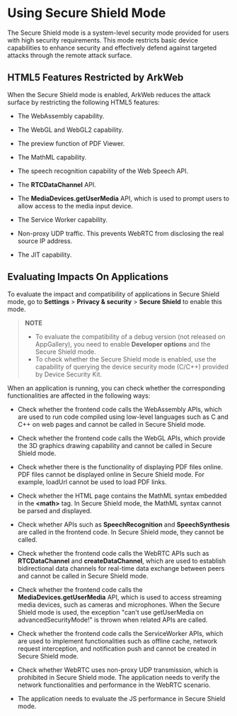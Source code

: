 # Using Secure Shield Mode
<!--Kit: ArkWeb-->
<!--Subsystem: Web-->
<!--Owner: @weixin_41848015-->
<!--Designer: @libing23232323-->
<!--Tester: @ghiker-->
<!--Adviser: @HelloShuo-->

The Secure Shield mode is a system-level security mode provided for users with high security requirements. This mode restricts basic device capabilities to enhance security and effectively defend against targeted attacks through the remote attack surface.

## HTML5 Features Restricted by ArkWeb

When the Secure Shield mode is enabled, ArkWeb reduces the attack surface by restricting the following HTML5 features:

- The WebAssembly capability.

- The WebGL and WebGL2 capability.

- The preview function of PDF Viewer.

- The MathML capability.

- The speech recognition capability of the Web Speech API.

- The **RTCDataChannel** API.

- The **MediaDevices.getUserMedia** API, which is used to prompt users to allow access to the media input device.

- The Service Worker capability.

- Non-proxy UDP traffic. This prevents WebRTC from disclosing the real source IP address.

- The JIT capability.

## Evaluating Impacts On Applications

To evaluate the impact and compatibility of applications in Secure Shield mode, go to **Settings** > **Privacy & security** > **Secure Shield** to enable this mode.

<!--RP2--><!--RP2End-->

> **NOTE**
>
> - To evaluate the compatibility of a debug version (not released on AppGallery), you need to enable **Developer options** and the Secure Shield mode.
> - To check whether the Secure Shield mode is enabled, use <!--RP1-->the capability of querying the device security mode (C/C++) provided by <!--RP1End-->Device Security Kit.

When an application is running, you can check whether the corresponding functionalities are affected in the following ways:

- Check whether the frontend code calls the WebAssembly APIs, which are used to run code compiled using low-level languages such as C and C++ on web pages and cannot be called in Secure Shield mode.

- Check whether the frontend code calls the WebGL APIs, which provide the 3D graphics drawing capability and cannot be called in Secure Shield mode.

- Check whether there is the functionality of displaying PDF files online. PDF files cannot be displayed online in Secure Shield mode. For example, loadUrl cannot be used to load PDF links.

- Check whether the HTML page contains the MathML syntax embedded in the **\<math>** tag. In Secure Shield mode, the MathML syntax cannot be parsed and displayed.

- Check whether APIs such as **SpeechRecognition** and **SpeechSynthesis** are called in the frontend code. In Secure Shield mode, they cannot be called.

- Check whether the frontend code calls the WebRTC APIs such as **RTCDataChannel** and **createDataChannel**, which are used to establish bidirectional data channels for real-time data exchange between peers and cannot be called in Secure Shield mode.

- Check whether the frontend code calls the **MediaDevices.getUserMedia** API, which is used to access streaming media devices, such as cameras and microphones. When the Secure Shield mode is used, the exception "can't use getUserMedia on advancedSecurityMode!" is thrown when related APIs are called.

- Check whether the frontend code calls the ServiceWorker APIs, which are used to implement functionalities such as offline cache, network request interception, and notification push and cannot be created in Secure Shield mode.

- Check whether WebRTC uses non-proxy UDP transmission, which is prohibited in Secure Shield mode. The application needs to verify the network functionalities and performance in the WebRTC scenario.

- The application needs to evaluate the JS performance in Secure Shield mode.
